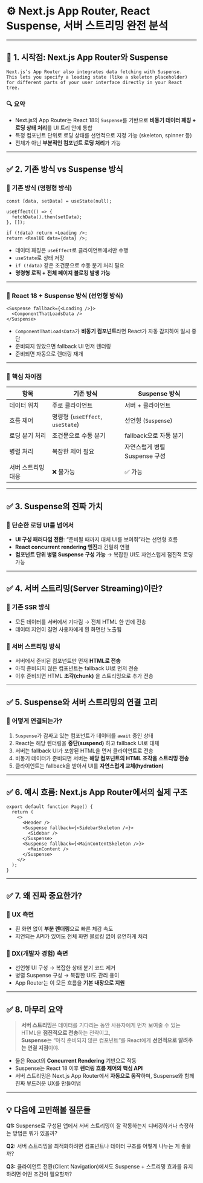 
# ⚙️ Next.js App Router, React Suspense, 서버 스트리밍 완전 분석

---

## 📌 1. 시작점: Next.js App Router와 Suspense

```
Next.js’s App Router also integrates data fetching with Suspense. 
This lets you specify a loading state (like a skeleton placeholder) 
for different parts of your user interface directly in your React tree.
```

### 🔍 요약

- Next.js의 App Router는 React 18의 `Suspense`를 기반으로 **비동기 데이터 패칭 + 로딩 상태 처리**를 UI 트리 안에 통합
- 특정 컴포넌트 단위로 로딩 상태를 선언적으로 지정 가능 (skeleton, spinner 등)
- 전체가 아닌 **부분적인 컴포넌트 로딩 처리**가 가능

---

## ✅ 2. 기존 방식 vs Suspense 방식

### 🔸 기존 방식 (명령형 방식)

```tsx
const [data, setData] = useState(null);

useEffect(() => {
  fetchData().then(setData);
}, []);

if (!data) return <Loading />;
return <RealUI data={data} />;
```

- 데이터 패칭은 `useEffect`로 클라이언트에서만 수행
- `useState`로 상태 저장
- `if (!data)` 같은 조건문으로 수동 분기 처리 필요
- **명령형 로직 + 전체 페이지 블로킹 발생 가능**

---

### 🔸 React 18 + Suspense 방식 (선언형 방식)

```tsx
<Suspense fallback={<Loading />}>
  <ComponentThatLoadsData />
</Suspense>
```

- `ComponentThatLoadsData`가 **비동기 컴포넌트**라면 React가 자동 감지하여 일시 중단
- 준비되지 않았으면 fallback UI 먼저 렌더링
- 준비되면 자동으로 렌더링 재개

---

### 🧠 핵심 차이점

| 항목 | 기존 방식 | Suspense 방식 |
|------|------------|----------------|
| 데이터 위치 | 주로 클라이언트 | 서버 + 클라이언트 |
| 흐름 제어 | 명령형 (`useEffect`, `useState`) | 선언형 (`Suspense`) |
| 로딩 분기 처리 | 조건문으로 수동 분기 | fallback으로 자동 분기 |
| 병렬 처리 | 복잡한 제어 필요 | 자연스럽게 병렬 Suspense 구성 |
| 서버 스트리밍 대응 | ❌ 불가능 | ✅ 가능 |

---

## ✅ 3. Suspense의 진짜 가치

### 🔹 단순한 로딩 UI를 넘어서

- **UI 구성 패러다임 전환**: “준비될 때까지 대체 UI를 보여줘”라는 선언형 흐름
- **React concurrent rendering 엔진**과 긴밀히 연결
- **컴포넌트 단위 병렬 Suspense 구성 가능** → 복잡한 UI도 자연스럽게 점진적 로딩 가능

---

## ✅ 4. 서버 스트리밍(Server Streaming)이란?

### 🔸 기존 SSR 방식

- 모든 데이터를 서버에서 기다림 → 전체 HTML 한 번에 전송
- 데이터 지연이 길면 사용자에게 흰 화면만 노출됨

### 🔸 서버 스트리밍 방식

- 서버에서 준비된 컴포넌트만 먼저 **HTML로 전송**
- 아직 준비되지 않은 컴포넌트는 fallback UI로 먼저 전송
- 이후 준비되면 HTML **조각(chunk)** 을 스트리밍으로 추가 전송

---

## ✅ 5. Suspense와 서버 스트리밍의 연결 고리

### 📌 어떻게 연결되는가?

1. `Suspense`가 감싸고 있는 컴포넌트가 데이터를 `await` 중인 상태
2. React는 해당 렌더링을 **중단(suspend)** 하고 fallback UI로 대체
3. 서버는 fallback UI가 포함된 HTML을 먼저 클라이언트로 전송
4. 비동기 데이터가 준비되면 서버는 **해당 컴포넌트의 HTML 조각을 스트리밍 전송**
5. 클라이언트는 fallback을 받아서 UI를 **자연스럽게 교체(hydration)**

---

## ✅ 6. 예시 흐름: Next.js App Router에서의 실제 구조

```tsx
export default function Page() {
  return (
    <>
      <Header />
      <Suspense fallback={<SidebarSkeleton />}>
        <Sidebar />
      </Suspense>
      <Suspense fallback={<MainContentSkeleton />}>
        <MainContent />
      </Suspense>
    </>
  );
}
```

---

## ✅ 7. 왜 진짜 중요한가?

### 🧩 UX 측면
- 흰 화면 없이 **부분 렌더링**으로 빠른 체감 속도
- 지연되는 API가 있어도 전체 화면 블로킹 없이 유연하게 처리

### 🔧 DX(개발자 경험) 측면
- 선언형 UI 구성 → 복잡한 상태 분기 코드 제거
- 병렬 Suspense 구성 → 복잡한 UI도 관리 용이
- App Router는 이 모든 흐름을 **기본 내장으로 지원**

---

## ✅ 8. 마무리 요약

> **서버 스트리밍**은 데이터를 기다리는 동안 사용자에게 먼저 보여줄 수 있는 HTML을 **점진적으로 전송**하는 전략이고,  
> **Suspense**는 “아직 준비되지 않은 컴포넌트”를 React에게 **선언적으로 알려주는 연결 지점**이야.

- 둘은 React의 **Concurrent Rendering** 기반으로 작동
- Suspense는 React 18 이후 **렌더링 흐름 제어의 핵심 API**
- 서버 스트리밍은 Next.js App Router에서 **자동으로 동작**하며, Suspense와 함께 진짜 부드러운 UX를 만들어냄

---

## 💡 다음에 고민해볼 질문들

**Q1:** Suspense로 구성된 앱에서 서버 스트리밍이 잘 작동하는지 디버깅하거나 측정하는 방법은 뭐가 있을까?  

**Q2:** 서버 스트리밍을 최적화하려면 컴포넌트나 데이터 구조를 어떻게 나누는 게 좋을까?  

**Q3:** 클라이언트 전환(Client Navigation)에서도 Suspense + 스트리밍 효과를 유지하려면 어떤 조건이 필요할까?  
